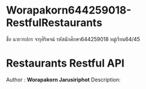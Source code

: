 # Worapakorn644259018-RestfulRestaurants
ชื่อ นายวรปกร จารุศิริพจน์ รหัสนักศึกษา644259018 หมู่เรียน64/45

# Restaurants Restful API
Author : **Worapakorn Jarusiriphot**
Description: 